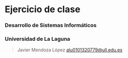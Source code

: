 # Ejercicio de clase
### Desarrollo de Sistemas Informáticos
### Universidad de La Laguna
> Javier Mendoza López
> alu0101320779@ull.edu.es
